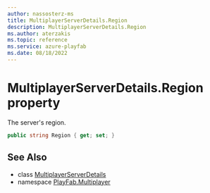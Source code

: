 ```yaml
---
author: nassosterz-ms
title: MultiplayerServerDetails.Region
description: MultiplayerServerDetails.Region
ms.author: aterzakis
ms.topic: reference
ms.service: azure-playfab
ms.date: 08/18/2022
---
```


# MultiplayerServerDetails.Region property

The server's region.

```csharp
public string Region { get; set; }
```

## See Also

* class [MultiplayerServerDetails](../MultiplayerServerDetails.md)
* namespace [PlayFab.Multiplayer](../../PlayFabMultiplayerSDK.md)

